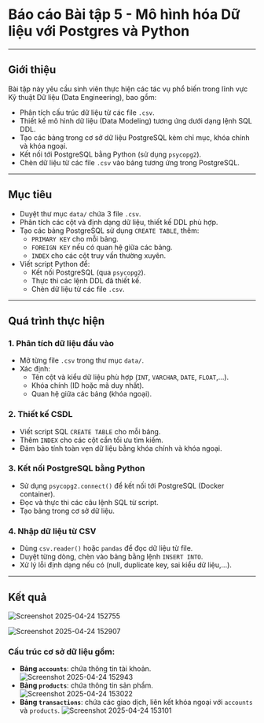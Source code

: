 # Báo cáo Bài tập 5 - Mô hình hóa Dữ liệu với Postgres và Python


---

## Giới thiệu

Bài tập này yêu cầu sinh viên thực hiện các tác vụ phổ biến trong lĩnh vực Kỹ thuật Dữ liệu (Data Engineering), bao gồm:

- Phân tích cấu trúc dữ liệu từ các file `.csv`.
- Thiết kế mô hình dữ liệu (Data Modeling) tương ứng dưới dạng lệnh SQL DDL.
- Tạo các bảng trong cơ sở dữ liệu PostgreSQL kèm chỉ mục, khóa chính và khóa ngoại.
- Kết nối tới PostgreSQL bằng Python (sử dụng `psycopg2`).
- Chèn dữ liệu từ các file `.csv` vào bảng tương ứng trong PostgreSQL.

---

## Mục tiêu

- Duyệt thư mục `data/` chứa 3 file `.csv`.
- Phân tích các cột và định dạng dữ liệu, thiết kế DDL phù hợp.
- Tạo các bảng PostgreSQL sử dụng `CREATE TABLE`, thêm:
  - `PRIMARY KEY` cho mỗi bảng.
  - `FOREIGN KEY` nếu có quan hệ giữa các bảng.
  - `INDEX` cho các cột truy vấn thường xuyên.
- Viết script Python để:
  - Kết nối PostgreSQL (qua `psycopg2`).
  - Thực thi các lệnh DDL đã thiết kế.
  - Chèn dữ liệu từ các file `.csv`.

---

## Quá trình thực hiện

### 1. Phân tích dữ liệu đầu vào
- Mở từng file `.csv` trong thư mục `data/`.
- Xác định:
  - Tên cột và kiểu dữ liệu phù hợp (`INT`, `VARCHAR`, `DATE`, `FLOAT`,...).
  - Khóa chính (ID hoặc mã duy nhất).
  - Quan hệ giữa các bảng (khóa ngoại).

### 2. Thiết kế CSDL
- Viết script SQL `CREATE TABLE` cho mỗi bảng.
- Thêm `INDEX` cho các cột cần tối ưu tìm kiếm.
- Đảm bảo tính toàn vẹn dữ liệu bằng khóa chính và khóa ngoại.

### 3. Kết nối PostgreSQL bằng Python
- Sử dụng `psycopg2.connect()` để kết nối tới PostgreSQL (Docker container).
- Đọc và thực thi các câu lệnh SQL từ script.
- Tạo bảng trong cơ sở dữ liệu.

### 4. Nhập dữ liệu từ CSV
- Dùng `csv.reader()` hoặc `pandas` để đọc dữ liệu từ file.
- Duyệt từng dòng, chèn vào bảng bằng lệnh `INSERT INTO`.
- Xử lý lỗi định dạng nếu có (null, duplicate key, sai kiểu dữ liệu,...).

---

## Kết quả

![Screenshot 2025-04-24 152755](https://github.com/user-attachments/assets/1c24dc2f-74b8-421d-87ed-856277f93e69)

![Screenshot 2025-04-24 152907](https://github.com/user-attachments/assets/9a492fdd-903c-416d-82b1-0ea56fa63f43)


### Cấu trúc cơ sở dữ liệu gồm:
- **Bảng `accounts`**: chứa thông tin tài khoản.
  ![Screenshot 2025-04-24 152943](https://github.com/user-attachments/assets/755ebb34-5d4e-412c-85aa-207edc89b152)
- **Bảng `products`**: chứa thông tin sản phẩm.
  ![Screenshot 2025-04-24 153022](https://github.com/user-attachments/assets/b9615a6c-a21d-4420-96cb-cc08d215eaa5)
- **Bảng `transactions`**: chứa các giao dịch, liên kết khóa ngoại với `accounts` và `products`.
  ![Screenshot 2025-04-24 153101](https://github.com/user-attachments/assets/13a94680-8af4-402d-9356-01c0790371f7)
